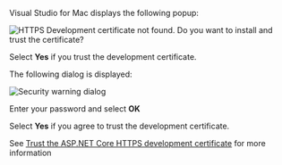 Visual Studio for Mac displays the following popup:

![HTTPS Development certificate not found. Do you want to install and trust the certificate?](~/getting-started/_static/trustCertMac.png)

Select **Yes** if you trust the development certificate.

The following dialog is displayed:

![Security warning dialog](~/getting-started/_static/certMac.png)

Enter your password and select **OK**

Select **Yes** if you agree to trust the development certificate.

See [Trust the ASP.NET Core HTTPS development certificate](xref:security/enforcing-ssl#trust-the-aspnet-core-https-development-certificate-on-windows-and-macos) for more information